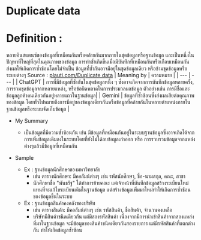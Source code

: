 # Duplicate data

#  Definition :

  หลายอินสแตนซ์ของข้อมูลที่เหมือนกันหรือคล้ายกันมากภายในชุดข้อมูลหรือฐานข้อมูล และเป็นหนึ่งในปัญหาที่ใหญ่ที่สุดในคุณภาพของข้อมูล การทำซ้ำเกิดขึ้นเมื่อมีบันทึกที่เหมือนกันหรือเกือบเหมือนกัน ส่งผลให้เกิดการซ้ำซ้อนโดยไม่จำเป็น ข้อมูลที่ซ้ำกันอาจมีอยู่ในชุดข้อมูลเดียว หรือข้ามชุดข้อมูลหรือระบบต่างๆ
Source : [plauti.com/Duplicate data](https://www.plauti.com/guides/data-quality-guide/poor-data-quality-causes)
| Meaning by  | ความหมาย |
| --- | --- |
| ChatGPT | การที่มีข้อมูลที่ซ้ำกันในชุดข้อมูลหนึ่ง ๆ ซึ่งอาจเกิดจากการบันทึกข้อมูลหลายครั้ง, การรวมชุดข้อมูลจากหลายแหล่ง, หรือข้อผิดพลาดในการประมวลผลข้อมูล ตัวอย่างเช่น การมีชื่อและข้อมูลลูกค้าคนเดียวกันอยู่หลายแถวในฐานข้อมูล|
| Gemini | ข้อมูลที่ซ้ำซ้อนซึ่งส่งผลเสียต่อคุณภาพของข้อมูล โดยทั่วไปหมายถึงการมีอยู่ของข้อมูลเดียวกันหรือข้อมูลที่คล้ายกันในหลายตำแหน่งภายในฐานข้อมูลหรือระบบจัดเก็บข้อมูล |


-  My Summary
	-	เป็นข้อมูลที่มีความซ้ำซ้อนกัน เช่น มีข้อมูลที่เหมือนกันอยู่ในระบบฐานข้อมูลซึ่งอาจเกิดได้จากการเพิ่มข้อมูลเดิมลงในระบบโดยที่ยังไม่ได้ลบข้อมูลเก่าออก หรือ การรวบรวมข้อมูลจากแหล่งต่างๆแล้วมีข้อมูลที่เหมือนกัน

- Sample
  - Ex : ฐานข้อมูลนักศึกษาของมหาวิทยาลัย
    - เช่น ตารางนักศึกษา: มีคอลัมน์ต่างๆ เช่น รหัสนักศึกษา, ชื่อ-นามสกุล, คณะ, สาขา
    - นักศึกษาชื่อ "พันธรัฐ" ได้ทำการย้ายคณะ แต่เจ้าหน้าที่บันทึกข้อมูลสร้างระเบียนใหม่ แทนที่จะแก้ไขระเบียนเดิมในฐานข้อมูล แต่สร้างข้อมูลเพิ่มมาใหม่ทำให้เกิดการซ้ำซ้อนของข้อมูลขึ้นในระบบ
  - Ex : ฐานข้อมูลสินค้าคงคลังของบริษัท
    - เช่น ตารางสินค้า: มีคอลัมน์ต่างๆ เช่น รหัสสินค้า, ชื่อสินค้า, จำนวนคงเหลือ
    - บริษัทมีสินค้าชนิดเดียวกัน แต่มีสองรหัสสินค้า เนื่องจากมีการนำเข้าสินค้าจากสองแหล่งที่มาในฐานข้อมูล จะมีข้อมูลของสินค้าชนิดเดียวกันสองรายการ แต่มีรหัสสินค้าที่แตกต่างกัน ทำให้เกิดข้อมูลซ้ำซ้อน

